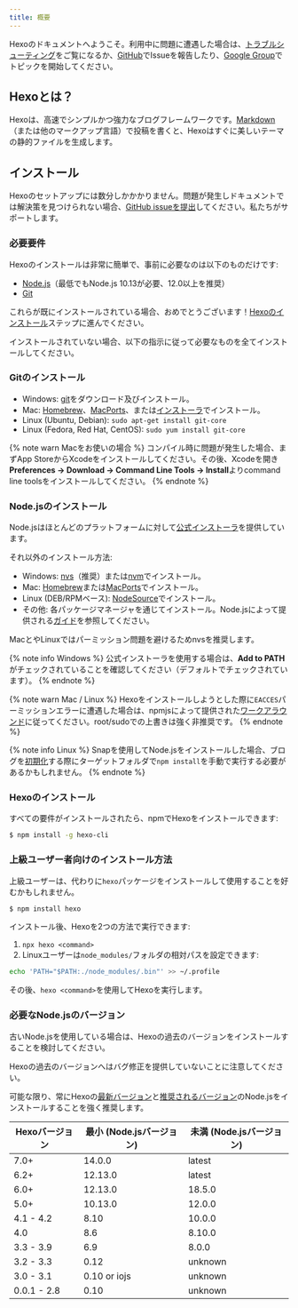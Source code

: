 ```yaml
---
title: 概要
---
```

Hexoのドキュメントへようこそ。利用中に問題に遭遇した場合は、[トラブルシューティング](troubleshooting.html)をご覧になるか、[GitHub](https://github.com/hexojs/hexo/issues)でIssueを報告したり、[Google Group](https://groups.google.com/group/hexo)でトピックを開始してください。

## Hexoとは？

Hexoは、高速でシンプルかつ強力なブログフレームワークです。[Markdown](http://daringfireball.net/projects/markdown/)（または他のマークアップ言語）で投稿を書くと、Hexoはすぐに美しいテーマの静的ファイルを生成します。

## インストール

Hexoのセットアップには数分しかかかりません。問題が発生しドキュメントでは解決策を見つけられない場合、[GitHub issueを提出](https://github.com/hexojs/hexo/issues)してください。私たちがサポートします。

### 必要要件

Hexoのインストールは非常に簡単で、事前に必要なのは以下のものだけです:

- [Node.js](http://nodejs.org/)（最低でもNode.js 10.13が必要、12.0以上を推奨）
- [Git](http://git-scm.com/)

これらが既にインストールされている場合、おめでとうございます！[Hexoのインストール](#Hexoのインストール)ステップに進んでください。

インストールされていない場合、以下の指示に従って必要なものを全てインストールしてください。

### Gitのインストール

- Windows: [git](https://git-scm.com/download/win)をダウンロード及びインストール。
- Mac: [Homebrew](https://brew.sh/)、[MacPorts](http://www.macports.org/)、または[インストーラ](http://sourceforge.net/projects/git-osx-installer/)でインストール。
- Linux (Ubuntu, Debian): `sudo apt-get install git-core`
- Linux (Fedora, Red Hat, CentOS): `sudo yum install git-core`

{% note warn Macをお使いの場合 %}
コンパイル時に問題が発生した場合、まずApp StoreからXcodeをインストールしてください。その後、Xcodeを開き**Preferences -> Download -> Command Line Tools -> Install**よりcommand line toolsをインストールしてください。
{% endnote %}

### Node.jsのインストール

Node.jsはほとんどのプラットフォームに対して[公式インストーラ](https://nodejs.org/en/download/)を提供しています。

それ以外のインストール方法:

- Windows: [nvs](https://github.com/jasongin/nvs/)（推奨）または[nvm](https://github.com/nvm-sh/nvm)でインストール。
- Mac: [Homebrew](https://brew.sh/)または[MacPorts](http://www.macports.org/)でインストール。
- Linux (DEB/RPMベース): [NodeSource](https://github.com/nodesource/distributions)でインストール。
- その他: 各パッケージマネージャを通じてインストール。Node.jsによって提供される[ガイド](https://nodejs.org/en/download/package-manager/)を参照してください。

MacとやLinuxではパーミッション問題を避けるためnvsを推奨します。

{% note info Windows %}
公式インストーラを使用する場合は、**Add to PATH**がチェックされていることを確認してください（デフォルトでチェックされています）。
{% endnote %}

{% note warn Mac / Linux %}
Hexoをインストールしようとした際に`EACCES`パーミッションエラーに遭遇した場合は、npmjsによって提供された[ワークアラウンド](https://docs.npmjs.com/resolving-eacces-permissions-errors-when-installing-packages-globally)に従ってください。root/sudoでの上書きは強く非推奨です。
{% endnote %}

{% note info Linux %}
Snapを使用してNode.jsをインストールした場合、ブログを[初期化](commands#init)する際にターゲットフォルダで`npm install`を手動で実行する必要があるかもしれません。
{% endnote %}

### Hexoのインストール

すべての要件がインストールされたら、npmでHexoをインストールできます:

``` bash
$ npm install -g hexo-cli
```

### 上級ユーザー者向けのインストール方法

上級ユーザーは、代わりに`hexo`パッケージをインストールして使用することを好むかもしれません。

``` bash
$ npm install hexo
```

インストール後、Hexoを2つの方法で実行できます:

1. `npx hexo <command>`
2. Linuxユーザーは`node_modules/`フォルダの相対パスを設定できます:

  ``` bash
  echo 'PATH="$PATH:./node_modules/.bin"' >> ~/.profile
  ```

  その後、`hexo <command>`を使用してHexoを実行します。

### 必要なNode.jsのバージョン

古いNode.jsを使用している場合は、Hexoの過去のバージョンをインストールすることを検討してください。

Hexoの過去のバージョンへはバグ修正を提供していないことに注意してください。

可能な限り、常にHexoの[最新バージョン](https://www.npmjs.com/package/hexo?activeTab=versions)と[推奨されるバージョン](#必要要件)のNode.jsをインストールすることを強く推奨します。

Hexoバージョン | 最小 (Node.jsバージョン) | 未満 (Node.jsバージョン)
--- | --- | ---
7.0+ | 14.0.0 | latest
6.2+ | 12.13.0 | latest
6.0+ | 12.13.0 | 18.5.0
5.0+ | 10.13.0 | 12.0.0
4.1 - 4.2 | 8.10 | 10.0.0
4.0 | 8.6 | 8.10.0
3.3 - 3.9 | 6.9 | 8.0.0
3.2 - 3.3 | 0.12 | unknown
3.0 - 3.1 | 0.10 or iojs | unknown
0.0.1 - 2.8 | 0.10 | unknown
